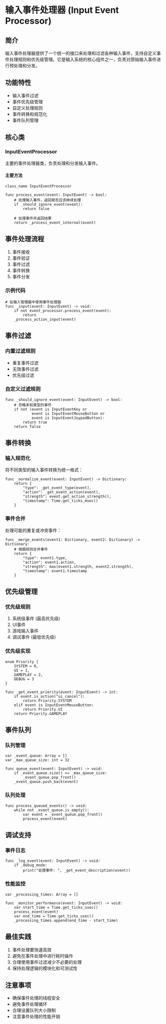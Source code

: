 # 输入事件处理器 (Input Event Processor)

## 简介
输入事件处理器提供了一个统一的接口来处理和过滤各种输入事件，支持自定义事件处理规则和优先级管理。它是输入系统的核心组件之一，负责对原始输入事件进行预处理和分发。

## 功能特性
- 输入事件过滤
- 事件优先级管理
- 自定义处理规则
- 事件转换和规范化
- 事件队列管理

## 核心类
### InputEventProcessor
主要的事件处理器类，负责处理和分发输入事件。

#### 主要方法
```gdscript
class_name InputEventProcessor

func process_event(event: InputEvent) -> bool:
    # 处理输入事件，返回是否应该继续处理
    if _should_ignore_event(event):
        return false
    
    # 处理事件并返回结果
    return _process_event_internal(event)
```

## 事件处理流程
1. 事件接收
2. 事件验证
3. 事件过滤
4. 事件转换
5. 事件分发

### 示例代码
```gdscript
# 在输入管理器中使用事件处理器
func _input(event: InputEvent) -> void:
    if not event_processor.process_event(event):
        return
    _process_action_input(event)
```

## 事件过滤
### 内置过滤规则
- 重复事件过滤
- 无效事件过滤
- 优先级过滤

### 自定义过滤规则
```gdscript
func _should_ignore_event(event: InputEvent) -> bool:
    # 忽略未知类型的事件
    if not (event is InputEventKey or 
            event is InputEventMouseButton or 
            event is InputEventJoypadButton):
        return true
    return false
```

## 事件转换
### 输入规范化
将不同类型的输入事件转换为统一格式：
```gdscript
func _normalize_event(event: InputEvent) -> Dictionary:
    return {
        "type": _get_event_type(event),
        "action": _get_event_action(event),
        "strength": event.get_action_strength(),
        "timestamp": Time.get_ticks_msec()
    }
```

### 事件合并
处理可能的重复或冲突事件：
```gdscript
func _merge_events(event1: Dictionary, event2: Dictionary) -> Dictionary:
    # 根据规则合并事件
    return {
        "type": event1.type,
        "action": event1.action,
        "strength": max(event1.strength, event2.strength),
        "timestamp": event1.timestamp
    }
```

## 优先级管理
### 优先级规则
1. 系统级事件 (最高优先级)
2. UI事件
3. 游戏输入事件
4. 调试事件 (最低优先级)

### 优先级实现
```gdscript
enum Priority {
    SYSTEM = 0,
    UI = 1,
    GAMEPLAY = 2,
    DEBUG = 3
}

func _get_event_priority(event: InputEvent) -> int:
    if event.is_action("ui_cancel"):
        return Priority.SYSTEM
    elif event is InputEventMouseButton:
        return Priority.UI
    return Priority.GAMEPLAY
```

## 事件队列
### 队列管理
```gdscript
var _event_queue: Array = []
var _max_queue_size: int = 32

func queue_event(event: InputEvent) -> void:
    if _event_queue.size() >= _max_queue_size:
        _event_queue.pop_front()
    _event_queue.push_back(event)
```

### 队列处理
```gdscript
func process_queued_events() -> void:
    while not _event_queue.is_empty():
        var event = _event_queue.pop_front()
        process_event(event)
```

## 调试支持
### 事件日志
```gdscript
func _log_event(event: InputEvent) -> void:
    if _debug_mode:
        print("处理事件: ", _get_event_description(event))
```

### 性能监控
```gdscript
var _processing_times: Array = []

func _monitor_performance(event: InputEvent) -> void:
    var start_time = Time.get_ticks_usec()
    process_event(event)
    var end_time = Time.get_ticks_usec()
    _processing_times.append(end_time - start_time)
```

## 最佳实践
1. 事件处理要快速高效
2. 避免在事件处理中进行耗时操作
3. 合理使用事件过滤减少不必要的处理
4. 保持处理逻辑的模块化和可测试性

## 注意事项
- 确保事件处理的线程安全
- 避免事件处理循环
- 合理设置队列大小限制
- 注意事件处理的性能开销
